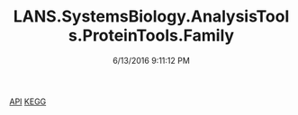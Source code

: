 ﻿---
title: LANS.SystemsBiology.AnalysisTools.ProteinTools.Family
date: 6/13/2016 9:11:12 PM
---

[API](T-LANS.SystemsBiology.AnalysisTools.ProteinTools.Family.API.html)
[KEGG](T-LANS.SystemsBiology.AnalysisTools.ProteinTools.Family.KEGG.html)
